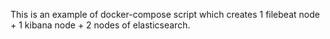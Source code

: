 This is an example of docker-compose script which creates 1 filebeat node +  1 kibana node  + 2 nodes of elasticsearch.
